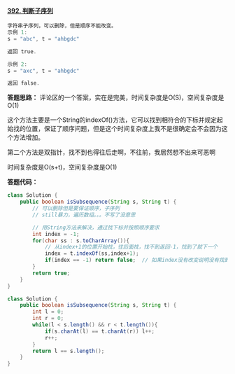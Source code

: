 #### [392. 判断子序列](https://leetcode-cn.com/problems/is-subsequence/)

```java
字符串子序列，可以删除，但是顺序不能改变。
示例 1:
s = "abc", t = "ahbgdc"

返回 true.

示例 2:
s = "axc", t = "ahbgdc"

返回 false.
```



**答题思路：** 评论区的一个答案，实在是完美，时间复杂度是O(S)，空间复杂度是O(1)

这个方法主要是一个String的indexOf()方法，它可以找到相符合的下标并规定起始找的位置，保证了顺序问题，但是这个时间复杂度上我不是很确定会不会因为这个方法增加。

第二个方法是双指针，找不到也得往后走啊，不往前，我居然想不出来可恶啊

时间复杂度是O(s+t)，空间复杂度是O(1)





**答题代码：** 

```java
class Solution {
    public boolean isSubsequence(String s, String t) {
        // 可以删除但是要保证顺序，子序列
        // still暴力，遍历数组。。。不写了没意思

        // 用String方法来解决，通过找下标并按照顺序要求
        int index = -1;
        for(char ss : s.toCharArray()){
            // 从index+1的位置开始找，往后面找，找不到返回-1，找到了就下一个
            index = t.indexOf(ss,index+1); 
            if(index == -1) return false;  // 如果index没有改变说明没有找到
        }
        return true;
    }
}
```

```java
class Solution {
    public boolean isSubsequence(String s, String t) {
        int l = 0;
        int r = 0;
        while(l < s.length() && r < t.length()){
            if(s.charAt(l) == t.charAt(r)) l++;
            r++;
        }
        return l == s.length();
    }
}
```

